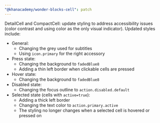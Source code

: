 ```yaml
---
"@khanacademy/wonder-blocks-cell": patch
---
```


DetailCell and CompactCell: update styling to address accessibility issues (color contrast and using color as the only visual indicator). Updated styles include:

- General:
  - Changing the grey used for subtitles
  - Using `icon.primary` for the right accessory
- Press state:
  - Changing the background to `fadedBlue8`
  - Adding a thin left border when clickable cells are pressed
- Hover state:
  - Changing the background to `fadedBlue8`
- Disabled state:
  - Changing the focus outline to `action.disabled.default`
- Selected state (cells with `active=true`):
  - Adding a thick left border
  - Changing the text color to `action.primary.active`
  - The styling no longer changes when a selected cell is hovered or pressed on
